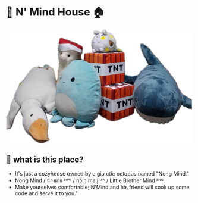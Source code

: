 # 🐙 N' Mind House 🏠

<img src="https://raw.githubusercontent.com/NongMindHouse/.github/main/profile/asset/img/NongMindFamily.png" alt="demo" width="500"  />

## 🌊 what is this place?
- It's just a cozyhouse owned by a giarctic octopus named "Nong Mind."
- Nong Mind / น้องมาย ᵀᴴᴬᴵ / nɔ́ːŋ maːj ᴵᴾᴬ / Little Brother Mind ᴱᴺᴳ.
- Make yourselves comfortable; N'Mind and his friend will cook up some code and serve it to you."
